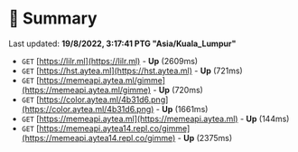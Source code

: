 # 📖 Summary
Last updated: **19/8/2022, 3:17:41 PTG "Asia/Kuala_Lumpur"**

- `GET` [https://lilr.ml](https://lilr.ml) - **Up** (2609ms)
- `GET` [https://hst.aytea.ml](https://hst.aytea.ml) - **Up** (721ms)
- `GET` [https://memeapi.aytea.ml/gimme](https://memeapi.aytea.ml/gimme) - **Up** (720ms)
- `GET` [https://color.aytea.ml/4b31d6.png](https://color.aytea.ml/4b31d6.png) - **Up** (1661ms)
- `GET` [https://memeapi.aytea.ml](https://memeapi.aytea.ml) - **Up** (144ms)
- `GET` [https://memeapi.aytea14.repl.co/gimme](https://memeapi.aytea14.repl.co/gimme) - **Up** (2375ms)
